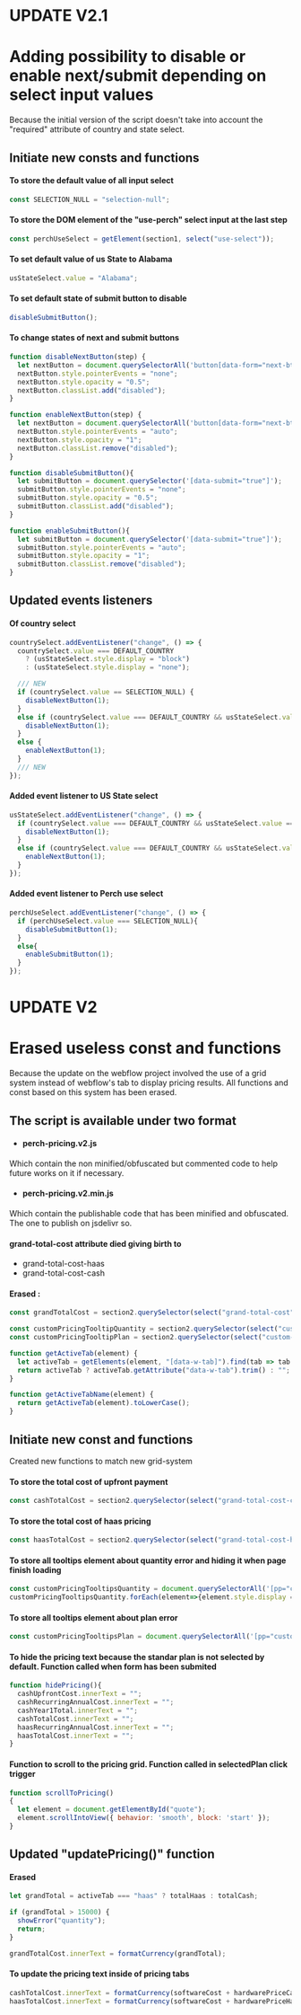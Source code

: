 # UPDATE V2.1
# Adding possibility to disable or enable next/submit depending on select input values

Because the initial version of the script doesn't take into account the "required" attribute of country and state select.

## Initiate new consts and functions

#### To store the default value of all input select
```js
const SELECTION_NULL = "selection-null";
```

#### To store the DOM element of the "use-perch" select input at the last step
```js
const perchUseSelect = getElement(section1, select("use-select"));
```

#### To set default value of us State to Alabama
```js 
usStateSelect.value = "Alabama";
```

#### To set default state of submit button to disable
```js
disableSubmitButton();
```

#### To change states of next and submit buttons
```js
function disableNextButton(step) {
  let nextButton = document.querySelectorAll('button[data-form="next-btn"]')[step];
  nextButton.style.pointerEvents = "none";
  nextButton.style.opacity = "0.5";
  nextButton.classList.add("disabled");
}
```
```js
function enableNextButton(step) {
  let nextButton = document.querySelectorAll('button[data-form="next-btn"]')[step];
  nextButton.style.pointerEvents = "auto";
  nextButton.style.opacity = "1";
  nextButton.classList.remove("disabled");
}
```
```js
function disableSubmitButton(){
  let submitButton = document.querySelector('[data-submit="true"]');
  submitButton.style.pointerEvents = "none";
  submitButton.style.opacity = "0.5";
  submitButton.classList.add("disabled");
}
```
```js
function enableSubmitButton(){
  let submitButton = document.querySelector('[data-submit="true"]');
  submitButton.style.pointerEvents = "auto";
  submitButton.style.opacity = "1";
  submitButton.classList.remove("disabled");
}
```

## Updated events listeners

#### Of country select
```js
countrySelect.addEventListener("change", () => {
  countrySelect.value === DEFAULT_COUNTRY
    ? (usStateSelect.style.display = "block")
    : (usStateSelect.style.display = "none");

  /// NEW
  if (countrySelect.value == SELECTION_NULL) {
    disableNextButton(1);
  }
  else if (countrySelect.value === DEFAULT_COUNTRY && usStateSelect.value == SELECTION_NULL) {
    disableNextButton(1);
  }
  else {
    enableNextButton(1);
  }
  /// NEW
});
```

#### Added event listener to US State select
```js
usStateSelect.addEventListener("change", () => {
  if (countrySelect.value === DEFAULT_COUNTRY && usStateSelect.value == SELECTION_NULL) {
    disableNextButton(1);
  }
  else if (countrySelect.value === DEFAULT_COUNTRY && usStateSelect.value != SELECTION_NULL) {
    enableNextButton(1);
  }
});
```
#### Added event listener to Perch use select
```js
perchUseSelect.addEventListener("change", () => {
  if (perchUseSelect.value === SELECTION_NULL){
    disableSubmitButton(1);
  }
  else{
    enableSubmitButton(1);
  }
});
```

# UPDATE V2
# Erased useless const and functions

Because the update on the webflow project involved the use of a grid system instead of webflow's tab to display pricing results. All functions and const based on this system has been erased.

## The script is available under two format
- #### perch-pricing.v2.js
Which contain the non minified/obfuscated but commented code to help future works on it if necessary. 
- #### perch-pricing.v2.min.js
Which contain the publishable code that has been minified and obfuscated. The one to publish on jsdelivr so.

#### grand-total-cost attribute died giving birth to
- grand-total-cost-haas
- grand-total-cost-cash

#### Erased :
```js
const grandTotalCost = section2.querySelector(select("grand-total-cost"));
```
```js
const customPricingTooltipQuantity = section2.querySelector(select("custom-pricing-tooltip-quantity"));
const customPricingTooltipPlan = section2.querySelector(select("custom-pricing-tooltip-plan"));
```
```js
function getActiveTab(element) {
  let activeTab = getElements(element, "[data-w-tab]").find(tab => tab.classList.contains("w--current"));
  return activeTab ? activeTab.getAttribute("data-w-tab").trim() : "";
}
```
```js
function getActiveTabName(element) {
  return getActiveTab(element).toLowerCase();
}
```

## Initiate new const and functions
Created new functions to match new grid-system

#### To store the total cost of upfront payment
```js
const cashTotalCost = section2.querySelector(select("grand-total-cost-cash"));
```

#### To store the total cost of haas pricing
```js
const haasTotalCost = section2.querySelector(select("grand-total-cost-haas"));
```

#### To store all tooltips element about quantity error and hiding it when page finish loading
```js
const customPricingTooltipsQuantity = document.querySelectorAll('[pp="custom-pricing-tooltip-quantity"]');
customPricingTooltipsQuantity.forEach(element=>{element.style.display = "none"});
```

#### To store all tooltips element about plan error
```js
const customPricingTooltipsPlan = document.querySelectorAll('[pp="custom-pricing-tooltip-plan"');
```

#### To hide the pricing text because the standar plan is not selected by default. Function called when form has been submited
```js
function hidePricing(){
  cashUpfrontCost.innerText = "";
  cashRecurringAnnualCost.innerText = "";
  cashYear1Total.innerText = "";
  cashTotalCost.innerText = "";
  haasRecurringAnnualCost.innerText = "";
  haasTotalCost.innerText = "";
}
```

#### Function to scroll to the pricing grid. Function called in selectedPlan click trigger
```js
function scrollToPricing()
{
  let element = document.getElementById("quote");
  element.scrollIntoView({ behavior: 'smooth', block: 'start' });
}
```

## Updated "updatePricing()" function


#### Erased 
```js
let grandTotal = activeTab === "haas" ? totalHaas : totalCash;

if (grandTotal > 15000) {
  showError("quantity");
  return;
}
```
```js
grandTotalCost.innerText = formatCurrency(grandTotal);
```

#### To update the pricing text inside of pricing tabs
```js
cashTotalCost.innerText = formatCurrency(softwareCost + hardwarePriceCash);
haasTotalCost.innerText = formatCurrency(softwareCost + hardwarePriceHaas);
```
